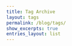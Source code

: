 ```yaml
---
title: Tag Archive
layout: tags
permalink: /blog/tags/
show_excerpts: true
entries_layout: list
---
```

